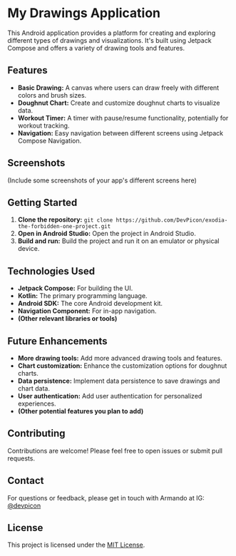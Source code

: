 # My Drawings Application

This Android application provides a platform for creating and exploring different types of drawings and visualizations. It's built using Jetpack Compose and offers a variety of drawing tools and features.

## Features

* **Basic Drawing:** A canvas where users can draw freely with different colors and brush sizes.
* **Doughnut Chart:** Create and customize doughnut charts to visualize data.
* **Workout Timer:** A timer with pause/resume functionality, potentially for workout tracking.
* **Navigation:** Easy navigation between different screens using Jetpack Compose Navigation.

## Screenshots

(Include some screenshots of your app's different screens here)

## Getting Started

1. **Clone the repository:** `git clone https://github.com/DevPicon/exodia-the-forbidden-one-project.git`
2. **Open in Android Studio:** Open the project in Android Studio.
3. **Build and run:** Build the project and run it on an emulator or physical device.

## Technologies Used

* **Jetpack Compose:** For building the UI.
* **Kotlin:** The primary programming language.
* **Android SDK:** The core Android development kit.
* **Navigation Component:** For in-app navigation.
* **(Other relevant libraries or tools)**

## Future Enhancements

* **More drawing tools:** Add more advanced drawing tools and features.
* **Chart customization:** Enhance the customization options for doughnut charts.
* **Data persistence:** Implement data persistence to save drawings and chart data.
* **User authentication:** Add user authentication for personalized experiences.
* **(Other potential features you plan to add)**

## Contributing

Contributions are welcome! Please feel free to open issues or submit pull requests.

## Contact

For questions or feedback, please get in touch with Armando at IG: [@devpicon](https://instagram.com/devpicon)

## License

This project is licensed under the [MIT License](LICENSE).
